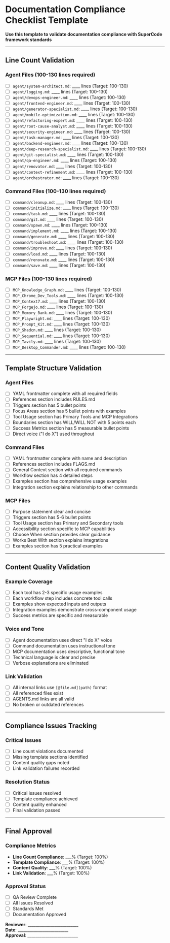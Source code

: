 # Documentation Compliance Checklist Template

**Use this template to validate documentation compliance with SuperCode framework standards**

---

## Line Count Validation

### Agent Files (100-130 lines required)
- [ ] `agent/system-architect.md`: ____ lines (Target: 100-130)
- [ ] `agent/logging.md`: ____ lines (Target: 100-130)
- [ ] `agent/devops-engineer.md`: ____ lines (Target: 100-130)
- [ ] `agent/frontend-engineer.md`: ____ lines (Target: 100-130)
- [ ] `agent/generator-specialist.md`: ____ lines (Target: 100-130)
- [ ] `agent/mobile-optimization.md`: ____ lines (Target: 100-130)
- [ ] `agent/refactoring-expert.md`: ____ lines (Target: 100-130)
- [ ] `agent/root-cause-analyst.md`: ____ lines (Target: 100-130)
- [ ] `agent/security-engineer.md`: ____ lines (Target: 100-130)
- [ ] `agent/task-manager.md`: ____ lines (Target: 100-130)
- [ ] `agent/backend-engineer.md`: ____ lines (Target: 100-130)
- [ ] `agent/deep-research-specialist.md`: ____ lines (Target: 100-130)
- [ ] `agent/git-specialist.md`: ____ lines (Target: 100-130)
- [ ] `agent/qa-engineer.md`: ____ lines (Target: 100-130)
- [ ] `agent/renovator.md`: ____ lines (Target: 100-130)
- [ ] `agent/context-refinement.md`: ____ lines (Target: 100-130)
- [ ] `agent/orchestrator.md`: ____ lines (Target: 100-130)

### Command Files (100-130 lines required)
- [ ] `command/cleanup.md`: ____ lines (Target: 100-130)
- [ ] `command/initialize.md`: ____ lines (Target: 100-130)
- [ ] `command/task.md`: ____ lines (Target: 100-130)
- [ ] `command/git.md`: ____ lines (Target: 100-130)
- [ ] `command/spawn.md`: ____ lines (Target: 100-130)
- [ ] `command/implement.md`: ____ lines (Target: 100-130)
- [ ] `command/generate.md`: ____ lines (Target: 100-130)
- [ ] `command/troubleshoot.md`: ____ lines (Target: 100-130)
- [ ] `command/improve.md`: ____ lines (Target: 100-130)
- [ ] `command/load.md`: ____ lines (Target: 100-130)
- [ ] `command/renovate.md`: ____ lines (Target: 100-130)
- [ ] `command/save.md`: ____ lines (Target: 100-130)

### MCP Files (100-130 lines required)
- [ ] `MCP_Knowledge_Graph.md`: ____ lines (Target: 100-130)
- [ ] `MCP_Chrome_Dev_Tools.md`: ____ lines (Target: 100-130)
- [ ] `MCP_Context7.md`: ____ lines (Target: 100-130)
- [ ] `MCP_Forgejo.md`: ____ lines (Target: 100-130)
- [ ] `MCP_Memory_Bank.md`: ____ lines (Target: 100-130)
- [ ] `MCP_Playwright.md`: ____ lines (Target: 100-130)
- [ ] `MCP_Prompt_Kit.md`: ____ lines (Target: 100-130)
- [ ] `MCP_Shadcn.md`: ____ lines (Target: 100-130)
- [ ] `MCP_Sequential.md`: ____ lines (Target: 100-130)
- [ ] `MCP_Tavily.md`: ____ lines (Target: 100-130)
- [ ] `MCP_Desktop_Commander.md`: ____ lines (Target: 100-130)

---

## Template Structure Validation

### Agent Files
- [ ] YAML frontmatter complete with all required fields
- [ ] References section includes RULES.md
- [ ] Triggers section has 5 bullet points
- [ ] Focus Areas section has 5 bullet points with examples
- [ ] Tool Usage section has Primary Tools and MCP Integrations
- [ ] Boundaries section has WILL/WILL NOT with 5 points each
- [ ] Success Metrics section has 5 measurable bullet points
- [ ] Direct voice ("I do X") used throughout

### Command Files
- [ ] YAML frontmatter complete with name and description
- [ ] References section includes FLAGS.md
- [ ] General Context section with all required commands
- [ ] Workflow section has 4 detailed steps
- [ ] Examples section has comprehensive usage examples
- [ ] Integration section explains relationship to other commands

### MCP Files
- [ ] Purpose statement clear and concise
- [ ] Triggers section has 5-6 bullet points
- [ ] Tool Usage section has Primary and Secondary tools
- [ ] Accessibility section specific to MCP capabilities
- [ ] Choose When section provides clear guidance
- [ ] Works Best With section explains integrations
- [ ] Examples section has 5 practical examples

---

## Content Quality Validation

### Example Coverage
- [ ] Each tool has 2-3 specific usage examples
- [ ] Each workflow step includes concrete tool calls
- [ ] Examples show expected inputs and outputs
- [ ] Integration examples demonstrate cross-component usage
- [ ] Success metrics are specific and measurable

### Voice and Tone
- [ ] Agent documentation uses direct "I do X" voice
- [ ] Command documentation uses instructional tone
- [ ] MCP documentation uses descriptive, functional tone
- [ ] Technical language is clear and precise
- [ ] Verbose explanations are eliminated

### Link Validation
- [ ] All internal links use `[@file.md](path)` format
- [ ] All referenced files exist
- [ ] AGENTS.md links are all valid
- [ ] No broken or outdated references

---

## Compliance Issues Tracking

### Critical Issues
- [ ] Line count violations documented
- [ ] Missing template sections identified
- [ ] Content quality gaps noted
- [ ] Link validation failures recorded

### Resolution Status
- [ ] Critical issues resolved
- [ ] Template compliance achieved
- [ ] Content quality enhanced
- [ ] Final validation passed

---

## Final Approval

### Compliance Metrics
- **Line Count Compliance**: ___% (Target: 100%)
- **Template Compliance**: ___% (Target: 100%)
- **Content Quality**: ___% (Target: 100%)
- **Link Validation**: ___% (Target: 100%)

### Approval Status
- [ ] QA Review Complete
- [ ] All Issues Resolved
- [ ] Standards Met
- [ ] Documentation Approved

**Reviewer**: _________________________  
**Date**: _________________________  
**Approval**: _________________________